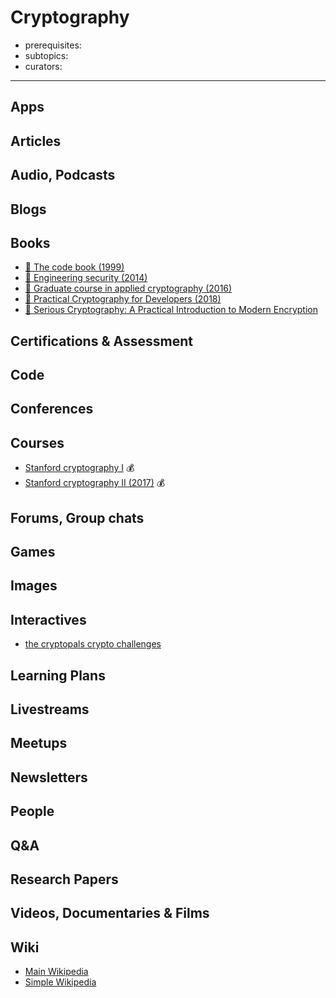 # Cryptography

- prerequisites:
- subtopics:
- curators:

------

## Apps

## Articles

## Audio, Podcasts

## Blogs

## Books
- [📕 The code book (1999)](http://www.goodreads.com/book/show/17994.The_Code_Book)
- [📖 Engineering security (2014)](https://www.cs.auckland.ac.nz/~pgut001/pubs/book.pdf)
- [📖 Graduate course in applied cryptography (2016)](https://crypto.stanford.edu/~dabo/cryptobook/draft_0_3.pdf)
- [📖 Practical Cryptography for Developers (2018)](https://cryptobook.nakov.com/?q=)
- [📕 Serious Cryptography: A Practical Introduction to Modern Encryption](https://nostarch.com/seriouscrypto)

## Certifications & Assessment

## Code

## Conferences

## Courses

- [Stanford cryptography I](https://www.coursera.org/learn/crypto) 💰
- [Stanford cryptography II (2017)](https://www.coursera.org/learn/crypto2) 💰

## Forums, Group chats

## Games

## Images

## Interactives
- [the cryptopals crypto challenges](https://cryptopals.com)

## Learning Plans

## Livestreams

## Meetups

## Newsletters

## People

## Q&A

## Research Papers

## Videos, Documentaries & Films

## Wiki
- [Main Wikipedia](https://en.wikipedia.org/wiki/Cryptography)
- [Simple Wikipedia](https://simple.wikipedia.org/wiki/Cryptography)
